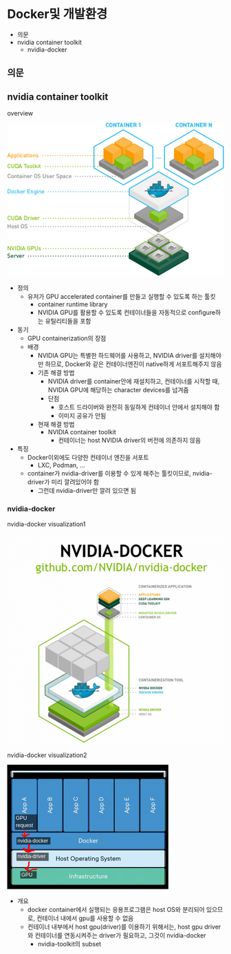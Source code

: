 # Docker및 개발환경

- 의문
- nvidia container toolkit
  - nvidia-docker

## 의문

## nvidia container toolkit

overview

![](./images/nvidia-docker1.png)

- 정의
  - 유저가 GPU accelerated container를 만들고 실행할 수 있도록 하는 툴킷
    - container runtime library
    - NVIDIA GPU를 활용할 수 있도록 컨테이너들을 자동적으로 configure하는 유틸리티들을 포함
- 동기
  - GPU containerization의 장점
  - 배경
    - NVIDIA GPU는 특별한 하드웨어를 사용하고, NVIDIA driver를 설치해야만 하므로, Docker와 같은 컨테이너엔진이 native하게 서포트해주지 않음
    - 기존 해결 방법
      - NVIDIA driver를 container안에 재설치하고, 컨테이너를 시작할 때, NVIDIA GPU에 해당하는 character devices를 넘겨줌
      - 단점
        - 호스트 드라이버와 완전히 동일하게 컨테이너 안에서 설치해야 함
        - 이미지 공유가 안됨
    - 현재 해결 방법
      - NVIDIA container toolkit
        - 컨테이너는 host NVIDIA driver의 버전에 의존하지 않음
- 특징
  - Docker이외에도 다양한 컨테이너 엔진을 서포트
    - LXC, Podman, ...
  - container가 nvidia-driver를 이용할 수 있게 해주는 툴킷이므로, nvidia-driver가 미리 깔려있어야 함
    - 그런데 nvidia-driver만 깔려 있으면 됨

### nvidia-docker

nvidia-docker visualization1

![](./images/nvidia-docker2.png)

nvidia-docker visualization2

![](./images/nvidia-docker3.jpeg)

- 개요
  - docker container에서 실행되는 응용프로그램은 host OS와 분리되어 있으므로, 컨테이너 내에서 gpu를 사용할 수 없음
  - 컨테이너 내부에서 host gpu(driver)를 이용하기 위해서는, host gpu driver와 컨테이너를 연동시켜주는 driver가 필요하고, 그것이 nvidia-docker
    - nvidia-toolkit의 subset
